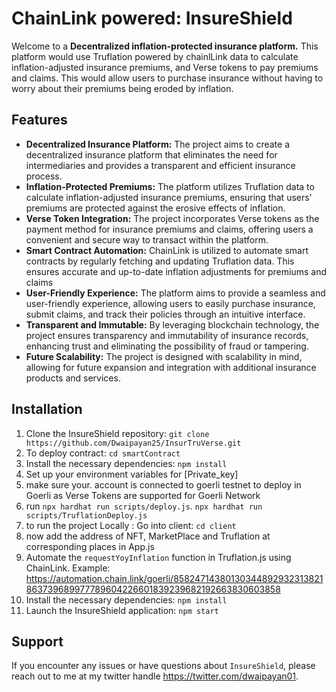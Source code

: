 # ChainLink powered: InsureShield

Welcome to a **Decentralized inflation-protected insurance platform.** This platform would use Truflation powered by chainlLink data to calculate inflation-adjusted insurance premiums, and Verse tokens to pay premiums and claims. This would allow users to purchase insurance without having to worry about their premiums being eroded by inflation.

## Features

- **Decentralized Insurance Platform:** The project aims to create a decentralized insurance platform that eliminates the need for intermediaries and provides a transparent and efficient insurance process.
- **Inflation-Protected Premiums:** The platform utilizes Truflation data to calculate inflation-adjusted insurance premiums, ensuring that users' premiums are protected against the erosive effects of inflation.
- **Verse Token Integration:** The project incorporates Verse tokens as the payment method for insurance premiums and claims, offering users a convenient and secure way to transact within the platform.
- **Smart Contract Automation:** ChainLink is utilized to automate smart contracts by regularly fetching and updating Truflation data. This ensures accurate and up-to-date inflation adjustments for premiums and claims
- **User-Friendly Experience:** The platform aims to provide a seamless and user-friendly experience, allowing users to easily purchase insurance, submit claims, and track their policies through an intuitive interface.
- **Transparent and Immutable:** By leveraging blockchain technology, the project ensures transparency and immutability of insurance records, enhancing trust and eliminating the possibility of fraud or tampering.
- **Future Scalability:** The project is designed with scalability in mind, allowing for future expansion and integration with additional insurance products and services.

## Installation

1. Clone the InsureShield repository: `git clone https://github.com/Dwaipayan25/InsurTruVerse.git`
2. To deploy contract: `cd smartContract`
3. Install the necessary dependencies: `npm install`
4. Set up your environment variables for [Private_key]
5. make sure your. account is connected to goerli testnet to deploy in Goerli as Verse Tokens are supported for Goerli Network
6. run `npx hardhat run scripts/deploy.js`.
`npx hardhat run scripts/TruflationDeploy.js`
7. to run the project Locally : Go into client: `cd client`
8. now add the address of NFT, MarketPlace and Truflation at corresponding places in App.js
9. Automate the `requestYoyInflation` function in Truflation.js using ChainLink. Example: https://automation.chain.link/goerli/85824714380130344892932313821863739689977789604226601839239682192663830603858
10. Install the necessary dependencies: `npm install`
11. Launch the InsureShield application: `npm start`

## Support

If you encounter any issues or have questions about `InsureShield`, please reach out to me at my twitter handle https://twitter.com/dwaipayan01.
